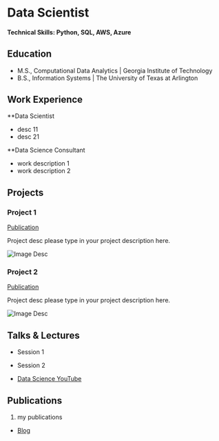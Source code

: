 # Data Scientist

#### Technical Skills: Python, SQL, AWS, Azure

## Education
- M.S., Computational Data Analytics	| Georgia Institute of Technology
- B.S., Information Systems           | The University of Texas at Arlington

## Work Experience
**Data Scientist 
- desc 11
- desc 21

**Data Science Consultant 
- work description 1
- work description 2

## Projects
### Project 1
[Publication](url)

Project desc please type in your project description here.

![Image Desc](/imagefolder/1.jpeg)

### Project 2
[Publication](url)

Project desc please type in your project description here.

![Image Desc](/imagefolder/1.jpeg)

## Talks & Lectures
- Session 1
- Session 2

- [Data Science YouTube](url)

## Publications
1. my publications

- [Blog](url)
